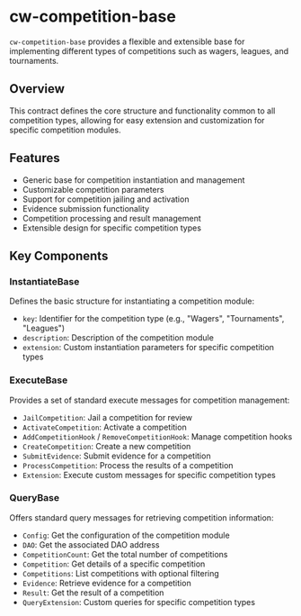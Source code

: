 # cw-competition-base

`cw-competition-base` provides a flexible and extensible base for implementing different types of competitions such as wagers, leagues, and tournaments.

## Overview

This contract defines the core structure and functionality common to all competition types, allowing for easy extension and customization for specific competition modules.

## Features

- Generic base for competition instantiation and management
- Customizable competition parameters
- Support for competition jailing and activation
- Evidence submission functionality
- Competition processing and result management
- Extensible design for specific competition types

## Key Components

### InstantiateBase

Defines the basic structure for instantiating a competition module:

- `key`: Identifier for the competition type (e.g., "Wagers", "Tournaments", "Leagues")
- `description`: Description of the competition module
- `extension`: Custom instantiation parameters for specific competition types

### ExecuteBase

Provides a set of standard execute messages for competition management:

- `JailCompetition`: Jail a competition for review
- `ActivateCompetition`: Activate a competition
- `AddCompetitionHook` / `RemoveCompetitionHook`: Manage competition hooks
- `CreateCompetition`: Create a new competition
- `SubmitEvidence`: Submit evidence for a competition
- `ProcessCompetition`: Process the results of a competition
- `Extension`: Execute custom messages for specific competition types

### QueryBase

Offers standard query messages for retrieving competition information:

- `Config`: Get the configuration of the competition module
- `DAO`: Get the associated DAO address
- `CompetitionCount`: Get the total number of competitions
- `Competition`: Get details of a specific competition
- `Competitions`: List competitions with optional filtering
- `Evidence`: Retrieve evidence for a competition
- `Result`: Get the result of a competition
- `QueryExtension`: Custom queries for specific competition types